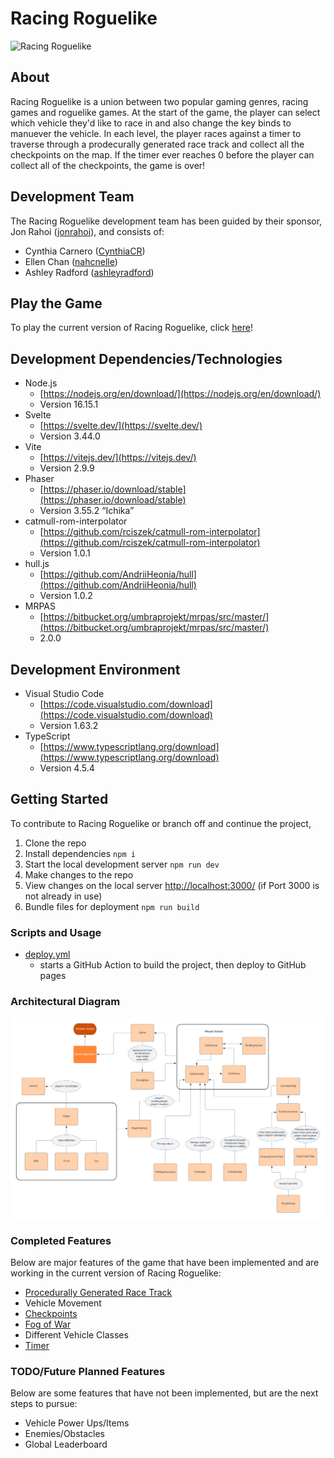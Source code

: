 # Racing Roguelike

![Racing Roguelike](https://github.com/rahoi/racing-roguelike/blob/main/public/assets/racing-roguelike.png "Racing Roguelike")

## About
Racing Roguelike is a union between two popular gaming genres, racing games and roguelike games. At the start of the game, the player can select which vehicle they'd like to race in and also change the key binds to manuever the vehicle. In each level, the player races against a timer to traverse through a prodecurally generated race track and collect all the checkpoints on the map. If the timer ever reaches 0 before the player can collect all of the checkpoints, the game is over!

## Development Team
The Racing Roguelike development team has been guided by their sponsor, Jon Rahoi ([jonrahoi](https://github.com/jonrahoi)), and consists of:

- Cynthia Carnero ([CynthiaCR](https://github.com/CynthiaCR))
- Ellen Chan ([nahcnelle](https://github.com/nahcnelle))
- Ashley Radford ([ashleyradford](https://github.com/ashleyradford))

## Play the Game

To play the current version of Racing Roguelike, click [here](https://rahoi.github.io/racing-roguelike/)!

## Development Dependencies/Technologies
- Node.js
    - [https://nodejs.org/en/download/](https://nodejs.org/en/download/)
    - Version 16.15.1
- Svelte
    - [https://svelte.dev/](https://svelte.dev/)
    - Version 3.44.0
- Vite
    - [https://vitejs.dev/](https://vitejs.dev/)
    - Version 2.9.9
- Phaser 
    - [https://phaser.io/download/stable](https://phaser.io/download/stable)
    - Version 3.55.2 “Ichika” 
- catmull-rom-interpolator
    - [https://github.com/rciszek/catmull-rom-interpolator](https://github.com/rciszek/catmull-rom-interpolator)
    - Version 1.0.1
- hull.js
    - [https://github.com/AndriiHeonia/hull](https://github.com/AndriiHeonia/hull)
    - Version 1.0.2
- MRPAS
    - [https://bitbucket.org/umbraprojekt/mrpas/src/master/](https://bitbucket.org/umbraprojekt/mrpas/src/master/)
    - 2.0.0

## Development Environment
- Visual Studio Code
    - [https://code.visualstudio.com/download](https://code.visualstudio.com/download)
    - Version 1.63.2
- TypeScript 
    - [https://www.typescriptlang.org/download](https://www.typescriptlang.org/download)
    - Version 4.5.4

## Getting Started
To contribute to Racing Roguelike or branch off and continue the project,

1. Clone the repo
2. Install dependencies
    `npm i`
3. Start the local development server
    `npm run dev`
4. Make changes to the repo
5. View changes on the local server
    [http://localhost:3000/](http://localhost:3000/) (if Port 3000 is not already in use)
6. Bundle files for deployment
    `npm run build`

### Scripts and Usage
- [deploy.yml](https://github.com/rahoi/racing-roguelike/blob/main/.github/workflows/deploy.yml)
    - starts a GitHub Action to build the project, then deploy to GitHub pages

### Architectural Diagram
![Architectural Diagram](https://github.com/rahoi/racing-roguelike/blob/main/public/assets/architectural-diagram.png)

### Completed Features
Below are major features of the game that have been implemented and are working in the current version of Racing Roguelike:

- [Procedurally Generated Race Track](https://github.com/rahoi/racing-roguelike/blob/main/docs/track-generation.md)
- Vehicle Movement
- [Checkpoints](https://github.com/rahoi/racing-roguelike/blob/main/docs/checkpoints.md)
- [Fog of War](https://github.com/rahoi/racing-roguelike/blob/main/docs/fow-of-war.md)
- Different Vehicle Classes
- [Timer](https://github.com/rahoi/racing-roguelike/blob/main/docs/timer.md)

### TODO/Future Planned Features
Below are some features that have not been implemented, but are the next steps to pursue:

- Vehicle Power Ups/Items
- Enemies/Obstacles
- Global Leaderboard

